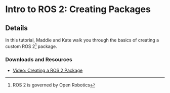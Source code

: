 # Intro to ROS 2: Creating Packages
## Details
In this tutorial, Maddie and Kate walk you through the basics of creating a custom ROS 2[^1] package.

### Downloads and Resources
* [Video: Creating a ROS 2 Package](https://bcove.video/3FZoaq3)

[^1]: ROS 2 is governed by Open Robotics
[^2]: All trademarks mentioned are the property of their respective owners.